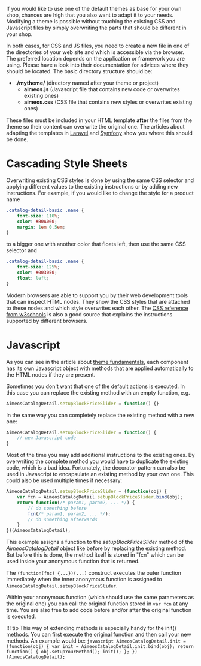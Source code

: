 If you would like to use one of the default themes as base for your own shop, chances are high that you also want to adapt it to your needs. Modifying a theme is possible without touching the existing CSS and Javascript files by simply overwriting the parts that should be different in your shop.

In both cases, for CSS and JS files, you need to create a new file in one of the directories of your web site and which is accessible via the browser. The preferred location depends on the application or framework you are using. Please have a look into their documentation for advices where they should be located. The basic directory structure should be:

* **./mytheme/** (directory named after your theme or project)
    * **aimeos.js** (Javascript file that contains new code or overwrites existing ones)
    * **aimeos.css** (CSS file that contains new styles or overwrites existing ones)

These files must be included in your HTML template **after** the files from the theme so their content can overwrite the original one. The articles about adapting the templates in [Laravel](../../start/laravel/adapt-base-template.md) and [Symfony](../../start/symfony/adapt-base-template.md) show you where this should be done.

# Cascading Style Sheets

Overwriting existing CSS styles is done by using the same CSS selector and applying different values to the existing instructions or by adding new instructions. For example, if you would like to change the style for a product name

```css
.catalog-detail-basic .name {
    font-size: 110%;
    color: #B0A060;
    margin: 1em 0.5em;
}
```

to a bigger one with another color that floats left, then use the same CSS selector and

```css
.catalog-detail-basic .name {
    font-size: 125%;
    color: #003050;
    float: left;
}
```

Modern browsers are able to support you by their web development tools that can inspect HTML nodes. They show the CSS styles that are attached to these nodes and which style overwrites each other. The [CSS reference from w3schools](http://www.w3schools.com/cssref/default.asp) is also a good source that explains the instructions supported by different browsers.

# Javascript

As you can see in the article about [theme fundamentals](theme-basics#Javascript), each component has its own Javascript object with methods that are applied automatically to the HTML nodes if they are present.

Sometimes you don't want that one of the default actions is executed. In this case you can replace the existing method with an empty function, e.g.

```javascript
AimeosCatalogDetail.setupBlockPriceSlider = function() {}
```

In the same way you can completely replace the existing method with a new one:

```javascript
AimeosCatalogDetail.setupBlockPriceSlider = function() {
    // new Javascript code
}
```

Most of the time you may add additional instructions to the existing ones. By overwriting the complete method you would have to duplicate the existing code, which is a bad idea. Fortunately, the decorator pattern can also be used in Javascript to encapsulate an existing method by your own one. This could also be used multiple times if necessary:

```javascript
AimeosCatalogDetail.setupBlockPriceSlider = (function(obj) {
    var fcn = AimeosCatalogDetail.setupBlockPriceSlider.bind(obj);
    return function(/* param1, param2, ... */) {
        // do something before
        fcn(/* param1, param2, ... */);
        // do something afterwards
    }
})(AimeosCatalogDetail);
```

This example assigns a function to the *setupBlockPriceSlider* method of the *AimeosCatalogDetail* object like before by replacing the existing method. But before this is done, the method itself is stored in "fcn" which can be used inside your anonymous function that is returned.

The `(function(fnc) {...})(...)` construct executes the outer function immediately when the inner anonymous function is assigned to `AimeosCatalogDetail.setupBlockPriceSlider`.

Within your anonymous function (which should use the same parameters as the original one) you can call the original function stored in `var fcn` at any time. You are also free to add code before and/or after the original function is executed.

!!! tip
    This way of extending methods is especially handy for the init() methods. You can first execute the original function and then call your new methods. An example would be:
    ```javascript
    AimeosCatalogDetail.init = (function(obj) {
        var init = AimeosCatalogDetail.init.bind(obj);
        return function() {
            obj.setupYourMethod();
            init();
        };
    })(AimeosCatalogDetail);
    ```
